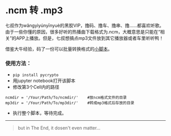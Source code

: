 # .ncm 转 .mp3

七叔作为wǎngyìyúnyīnyuè的黑胶VIP，撸码、撸车、撸串、撸……都喜欢听歌。由于一些你懂的原因，很多好听的热播曲下载格式为.ncm，大概意思是只能在“相关”的APP上播放。但是，七叔想搞点mp3文件放到其它播放器或者车里听听鸭！
    
借鉴大牛经验，码了一份可以批量转换格式的[小脚本](https://github.com/MarsBase7/ncm2mp3/blob/master/ncm2mp3.ipynb)。

### 使用方法：
* `pip install pycrypto`
* 用jupyter notebook打开该脚本
* 修改第3个Cell内的路径
```
ncmdir = '/Your/Path/To/ncmdir/'    #放ncm格式文件的目录
mp3dir = '/Your/Path/To/mp3dir/'    #转成mp3格式后存放的目录
```
* 执行整个脚本，等待完成。
    
---
> but in The End, it dosen't even matter...
